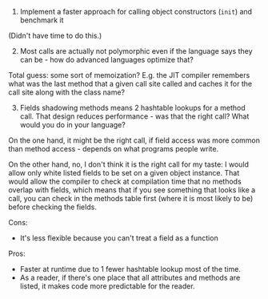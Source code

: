 1. Implement a faster approach for calling object constructors (`init`) and benchmark it

(Didn't have time to do this.)

2. Most calls are actually not polymorphic even if the language says they can be - how do advanced languages optimize that?

Total guess: some sort of memoization? E.g. the JIT compiler remembers what was the last method that a given call site called and caches it for the call site along with the class name?

3. Fields shadowing methods means 2 hashtable lookups for a method call. That design reduces performance - was that the right call? What would you do in your language?

On the one hand, it might be the right call, if field access was more common than method access - depends on what programs people write.

On the other hand, no, I don't think it is the right call for my taste: I would allow only white listed fields to be set on a given object instance. That would allow the compiler to check at compilation time that no methods overlap with fields, which means that if you see something that looks like a call, you can check in the methods table first (where it is most likely to be) before checking the fields.

Cons:
* It's less flexible because you can't treat a field as a function

Pros:
* Faster at runtime due to 1 fewer hashtable lookup most of the time.
* As a reader, if there's one place that all attributes and methods are listed, it makes code more predictable for the reader.
